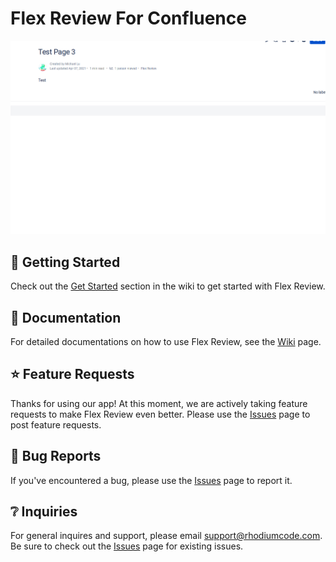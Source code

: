 # Flex Review For Confluence

<img src="https://github.com/Rhodiumcode/flex-review-documentations/blob/master/images/flex_review_overview.gif">

## 🏁 Getting Started

Check out the [Get Started](https://github.com/Rhodiumcode/flex-review-documentations/wiki/Getting-Started) section in the wiki to get started with Flex Review.

## 📖 Documentation

For detailed documentations on how to use Flex Review, see the [Wiki](https://github.com/Rhodiumcode/flex-review-documentations/wiki) page.

## ⭐ Feature Requests

Thanks for using our app! At this moment, we are actively taking feature requests to make Flex Review even better. Please use the [Issues](https://github.com/Rhodiumcode/flex-review-documentations/issues) page to post feature requests.

## 🐛 Bug Reports

If you've encountered a bug, please use the [Issues](https://github.com/Rhodiumcode/flex-review-documentations/issues) page to report it. 

## ❔ Inquiries

For general inquires and support, please email support@rhodiumcode.com. Be sure to check out the [Issues](https://github.com/Rhodiumcode/flex-review-documentations/issues) page for existing issues.

